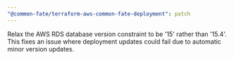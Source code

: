 ```yaml
---
"@common-fate/terraform-aws-common-fate-deployment": patch
---
```


Relax the AWS RDS database version constraint to be '15' rather than '15.4'. This fixes an issue where deployment updates could fail due to automatic minor version updates.
